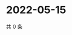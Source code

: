# 2022-05-15

共 0 条

<!-- BEGIN WEIBO -->
<!-- 最后更新时间 Sun May 15 2022 07:16:25 GMT+0800 (China Standard Time) -->

<!-- END WEIBO -->

